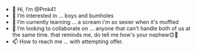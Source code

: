 - 👋 Hi, I’m @Pmk41
- 👀 I’m interested in ... boys and bumholes
- 🌱 I’m currently learning ... a scream i'm so sexier when it's muffled 
- 💞️ I’m looking to collaborate on ... anyone that can't handle both of us at the same time. that reminds me, do tell me how's your nephew😊🥰
- 📫 How to reach me ... with attempting offer.
